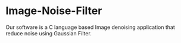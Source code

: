 # Image-Noise-Filter

Our software is a C language based Image denoising application that reduce noise using Gaussian Filter. 

